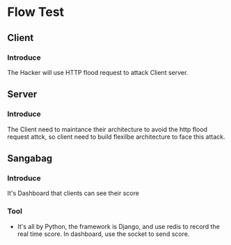 # Flow Test
## Client 
### Introduce
The Hacker will use HTTP flood request to attack Client server.
## Server
### Introduce
The Client need to maintance their architecture to avoid the http flood request attck, so client need to build flexilbe architecture to face this attack. 
## Sangabag
### Introduce 
It's Dashboard that clients can see their score

### Tool
- It's all by Python, the framework is Django, and use redis to record the real time score. In dashboard, use the socket to send score.

